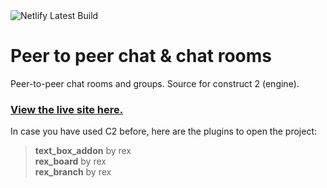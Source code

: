 <img alt="Netlify Latest Build" src="https://img.shields.io/github/last-commit/samuelbushi/construct2-crowl-chat?style=plastic" />


# Peer to peer chat & chat rooms
Peer-to-peer chat rooms and groups. Source for construct 2 (engine).

### [View the live site here.](https://crowl.ga/)

In case you have used C2 before, here are the plugins to open the project:
> **text_box_addon** by rex  
> **rex_board** by rex  
> **rex_branch** by rex

